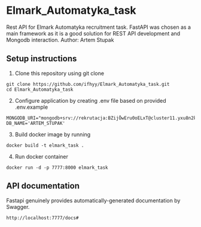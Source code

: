 # Elmark_Automatyka_task
Rest API for Elmark Automatyka recruitment task. FastAPI was chosen as a main framework as it is a good solution for REST API development and Mongodb interaction.
Author: Artem Stupak
## Setup instructions
1. Clone this repository using git clone
```shell
git clone https://github.com/ifhyy/Elmark_Automatyka_task.git
cd Elmark_Automatyka_task
```
2. Configure application by creating .env file based on provided .env.example
```shell
MONGODB_URI="mongodb+srv://rekrutacja:BZijŌwEru0oELxT@cluster11.yxu8n2k.mongodb.net/"
DB_NAME='ARTEM_STUPAK'
```
3. Build docker image by running
```shell
docker build -t elmark_task .
```
4. Run docker container
```shell
docker run -d -p 7777:8000 elmark_task
```

## API documentation
Fastapi genuinely provides automatically-generated documentation by Swagger.
```shell
http://localhost:7777/docs#
```

